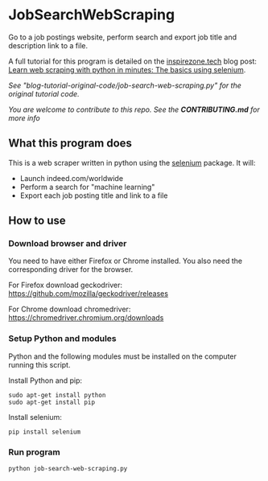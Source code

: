 # JobSearchWebScraping
Go to a job postings website, perform search and export job title and description link to a file.

A full tutorial for this program is detailed on the [inspirezone.tech](https://inspirezone.tech) blog post: [Learn web scraping with python in minutes: The basics using selenium](https://inspirezone.tech/learn-web-scraping-with-python-in-minutes/). 

*See "blog-tutorial-original-code/job-search-web-scraping.py" for the original tutorial code.*

*You are welcome to contribute to this repo. See the **CONTRIBUTING.md** for more info*

## What this program does 

This is a web scraper written in python using the [selenium](https://www.selenium.dev/) package. It will:
- Launch indeed.com/worldwide
- Perform a search for "machine learning"
- Export each job posting title and link to a file


## How to use

### Download browser and driver 
You need to have either Firefox or Chrome installed. You also need the corresponding driver for the browser.

For Firefox download geckodriver:
https://github.com/mozilla/geckodriver/releases

For Chrome download chromedriver:
https://chromedriver.chromium.org/downloads

### Setup Python and modules

Python and the following modules must be installed on the computer running this script.

Install Python and pip:
```
sudo apt-get install python
sudo apt-get install pip
```

Install selenium:
```
pip install selenium
```

### Run program

```
python job-search-web-scraping.py
```


